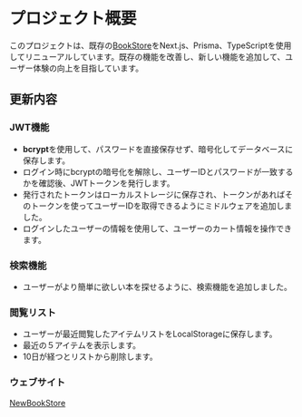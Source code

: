 # プロジェクト概要
このプロジェクトは、既存の[BookStore](https://github.com/hyoni91/bookstore)をNext.js、Prisma、TypeScriptを使用してリニューアルしています。既存の機能を改善し、新しい機能を追加して、ユーザー体験の向上を目指しています。

## 更新内容

### JWT機能

- **bcrypt**を使用して、パスワードを直接保存せず、暗号化してデータベースに保存します。
- ログイン時にbcryptの暗号化を解除し、ユーザーIDとパスワードが一致するかを確認後、JWTトークンを発行します。
- 発行されたトークンはローカルストレージに保存され、トークンがあればそのトークンを使ってユーザーIDを取得できるようにミドルウェアを追加しました。
- ログインしたユーザーの情報を使用して、ユーザーのカート情報を操作できます。


### 検索機能

- ユーザーがより簡単に欲しい本を探せるように、検索機能を追加しました。


### 閲覧リスト

- ユーザーが最近閲覧したアイテムリストをLocalStorageに保存します。
- 最近の５アイテムを表示します。
- 10日が経つとリストから削除します。

### ウェブサイト
[NewBookStore](https://newbookstore-omega.vercel.app/)
